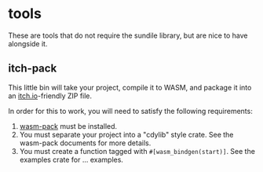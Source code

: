 # tools

These are tools that do not require the sundile library, but are nice to have alongside it.

## itch-pack

This little bin will take your project, compile it to WASM, and package it into an [itch.io](itch.io)-friendly ZIP file.

In order for this to work, you will need to satisfy the following requirements:

1. [wasm-pack](https://rustwasm.github.io/wasm-pack/) must be installed.
2. You must separate your project into a "cdylib" style crate. See the wasm-pack documents for more details.
3. You must create a function tagged with `#[wasm_bindgen(start)]`. See the examples crate for ... examples.
